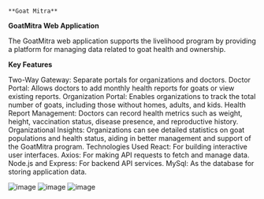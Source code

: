                                                                                   **Goat Mitra**


**GoatMitra Web Application**  

The GoatMitra web application supports the livelihood program by providing a platform for managing data related to goat health and ownership.

**Key Features**

Two-Way Gateway: Separate portals for organizations and doctors.
Doctor Portal: Allows doctors to add monthly health reports for goats or view existing reports.
Organization Portal: Enables organizations to track the total number of goats, including those without homes, adults, and kids.
Health Report Management: Doctors can record health metrics such as weight, height, vaccination status, disease presence, and reproductive history.
Organizational Insights: Organizations can see detailed statistics on goat populations and health status, aiding in better management and support of the GoatMitra program.
Technologies Used
React: For building interactive user interfaces.
Axios: For making API requests to fetch and manage data.
Node.js and Express: For backend API services.
MySql: As the database for storing application data.

![image](https://github.com/user-attachments/assets/2703a2dd-0720-4f92-9c6f-0d8295ef8c65)
![image](https://github.com/user-attachments/assets/8d92ea9b-d945-46f0-a8c7-fd36d2bb8e2c)
![image](https://github.com/user-attachments/assets/41ff540f-d29e-4ebb-a465-fdccc310f12e)


